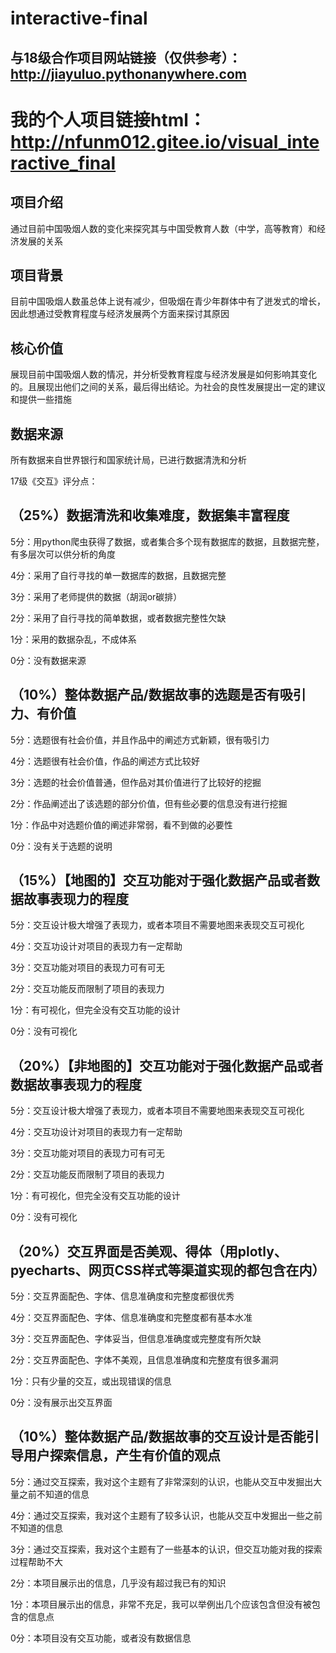 # interactive-final

## 与18级合作项目网站链接（仅供参考）：http://jiayuluo.pythonanywhere.com

# 我的个人项目链接html：http://nfunm012.gitee.io/visual_interactive_final

## 项目介绍

通过目前中国吸烟人数的变化来探究其与中国受教育人数（中学，高等教育）和经济发展的关系

## 项目背景

目前中国吸烟人数虽总体上说有减少，但吸烟在青少年群体中有了迸发式的增长，因此想通过受教育程度与经济发展两个方面来探讨其原因

## 核心价值

展现目前中国吸烟人数的情况，并分析受教育程度与经济发展是如何影响其变化的。且展现出他们之间的关系，最后得出结论。为社会的良性发展提出一定的建议和提供一些措施

## 数据来源

所有数据来自世界银行和国家统计局，已进行数据清洗和分析

17级《交互》评分点：

## （25%）数据清洗和收集难度，数据集丰富程度

5分：用python爬虫获得了数据，或者集合多个现有数据库的数据，且数据完整，有多层次可以供分析的角度

4分：采用了自行寻找的单一数据库的数据，且数据完整

3分：采用了老师提供的数据（胡润or碳排）

2分：采用了自行寻找的简单数据，或者数据完整性欠缺

1分：采用的数据杂乱，不成体系

0分：没有数据来源

## （10%）整体数据产品/数据故事的选题是否有吸引力、有价值

5分：选题很有社会价值，并且作品中的阐述方式新颖，很有吸引力

4分：选题很有社会价值，作品的阐述方式比较好

3分：选题的社会价值普通，但作品对其价值进行了比较好的挖掘

2分：作品阐述出了该选题的部分价值，但有些必要的信息没有进行挖掘

1分：作品中对选题价值的阐述非常弱，看不到做的必要性

0分：没有关于选题的说明

## （15%）【地图的】交互功能对于强化数据产品或者数据故事表现力的程度

5分：交互设计极大增强了表现力，或者本项目不需要地图来表现交互可视化

4分：交互功设计对项目的表现力有一定帮助

3分：交互功能对项目的表现力可有可无

2分：交互功能反而限制了项目的表现力

1分：有可视化，但完全没有交互功能的设计

0分：没有可视化

## （20%）【非地图的】交互功能对于强化数据产品或者数据故事表现力的程度

5分：交互设计极大增强了表现力，或者本项目不需要地图来表现交互可视化

4分：交互功设计对项目的表现力有一定帮助

3分：交互功能对项目的表现力可有可无

2分：交互功能反而限制了项目的表现力

1分：有可视化，但完全没有交互功能的设计

0分：没有可视化

## （20%）交互界面是否美观、得体（用plotly、pyecharts、网页CSS样式等渠道实现的都包含在内）

5分：交互界面配色、字体、信息准确度和完整度都很优秀

4分：交互界面配色、字体、信息准确度和完整度都有基本水准

3分：交互界面配色、字体妥当，但信息准确度或完整度有所欠缺

2分：交互界面配色、字体不美观，且信息准确度和完整度有很多漏洞

1分：只有少量的交互，或出现错误的信息

0分：没有展示出交互界面

## （10%）整体数据产品/数据故事的交互设计是否能引导用户探索信息，产生有价值的观点

5分：通过交互探索，我对这个主题有了非常深刻的认识，也能从交互中发掘出大量之前不知道的信息

4分：通过交互探索，我对这个主题有了较多认识，也能从交互中发掘出一些之前不知道的信息

3分：通过交互探索，我对这个主题有了一些基本的认识，但交互功能对我的探索过程帮助不大

2分：本项目展示出的信息，几乎没有超过我已有的知识

1分：本项目展示出的信息，非常不充足，我可以举例出几个应该包含但没有被包含的信息点

0分：本项目没有交互功能，或者没有数据信息
